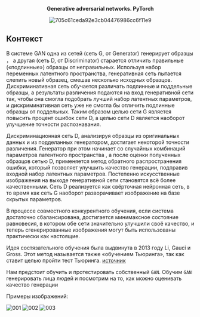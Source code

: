 
<p align="center"><b>Generative adversarial networks. PyTorch</b></h3>
<p align="center"><img src="https://i.ibb.co/n10yT0q/705c61ceda92e3cb04476986cc6f11e9.jpg" alt="705c61ceda92e3cb04476986cc6f11e9" border="0"></p>





## Контекст


В системе GAN одна из сетей (сеть G, от Generator) генерирует образцы ， а другая (сеть D, от Discriminator) старается отличить правильные («подлинные») образцы от неправильных. Используя набор переменных латентного пространства, генеративная сеть пытается слепить новый образец, смешав несколько исходных образцов. Дискриминативная сеть обучается различать подлинные и поддельные образцы, а результаты различения подаются на вход генеративной сети так, чтобы она смогла подобрать лучший набор латентных параметров, и дискриминативная сеть уже не смогла бы отличить подлинные образцы от поддельных. Таким образом целью сети G является повысить процент ошибок сети D, а целью сети D является наоборот улучшение точности распознавания.

Дискриминационная сеть D, анализируя образцы из оригинальных данных и из подделанных генератором, достигает некоторой точности различения. Генератор при этом начинает со случайных комбинаций параметров латентного пространства , а после оценки полученных образцов сетью D, применяется метод обратного распространения ошибки, который позволяет улучшить качество генерации, подправив входной набор латентных параметров. Постепенно искусственные изображения на выходе генеративной сети становятся всё более качественными. Сеть D реализуется как свёрточная нейронная сеть, в то время как сеть G наоборот разворачивает изображение на базе скрытых параметров.

В процессе совместного конкурентного обучения, если система достаточно сбалансирована, достигается минимаксное состояние равновесия, в котором обе сети значительно улучшили своё качество, и теперь сгенерированные изображения могут быть использованы практически как настоящие.

Идея состязательного обучения была выдвинута в 2013 году Li, Gauci и Gross. Этот метод называется также «обучением Тьюринга», так как ставит целью пройти тест Тьюринга. [источник](https://ru.wikipedia.org/wiki/%D0%93%D0%B5%D0%BD%D0%B5%D1%80%D0%B0%D1%82%D0%B8%D0%B2%D0%BD%D0%BE-%D1%81%D0%BE%D1%81%D1%82%D1%8F%D0%B7%D0%B0%D1%82%D0%B5%D0%BB%D1%8C%D0%BD%D0%B0%D1%8F_%D1%81%D0%B5%D1%82%D1%8C)

Нам предстоит обучить и протестировать собственный `GAN`. Обучим `GAN` генерировать лица людей и посмотрим на то, как можно оценивать качество генерации


Примеры изображений:

<img src="https://i.ibb.co/jzGpJLG/001.png" alt="001" border="0">
<img src="https://i.ibb.co/YW5179t/002.png" alt="002" border="0">
<img src="https://i.ibb.co/cCJ7nRD/003.png" alt="003" border="0">
